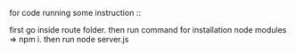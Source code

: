 for code running some instruction ::

first go inside route folder.
then run command for installation node modules => npm i.
then run node server.js
